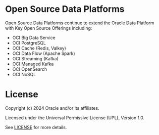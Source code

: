 # Open Source Data Platforms 

Open Source Data Platforms continue to extend the Oracle Data Platform with Key Open Source Offerings including:

- OCI Big Data Service
- OCI PostgreSQL
- OCI Cache (Redis, Valkey)
- OCI Data Flow (Apache Spark)
- OCI Streaming (Kafka)
- OCI Managed Kafka
- OCI OpenSearch
- OCI NoSQL

# License

Copyright (c) 2024 Oracle and/or its affiliates.

Licensed under the Universal Permissive License (UPL), Version 1.0.

See [LICENSE](https://github.com/oracle-devrel/technology-engineering/blob/main/LICENSE) for more details.
